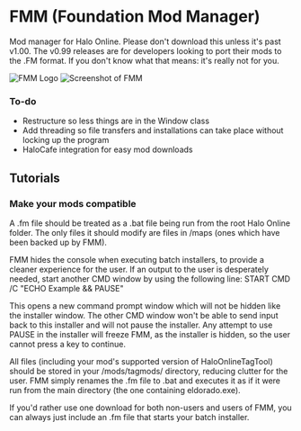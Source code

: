 # FMM (Foundation Mod Manager)
Mod manager for Halo Online. Please don't download this unless it's past v1.00. The v0.99 releases are for developers looking to port their mods to the .FM format. If you don't know what that means: it's really not for you.

![FMM Logo](https://vgy.me/EvUokK.png)
![Screenshot of FMM](https://vgy.me/uljH0n.png)

### To-do
* Restructure so less things are in the Window class
* Add threading so file transfers and installations can take place without locking up the program
* HaloCafe integration for easy mod downloads

## Tutorials
### Make your mods compatible
A .fm file should be treated as a .bat file being run from the root Halo Online folder. The only files it should modify are files in /maps (ones which have been backed up by FMM).

FMM hides the console when executing batch installers, to provide a cleaner experience for the user. If an output to the user is desperately needed, start another CMD window by using the following line:
START CMD /C "ECHO Example && PAUSE"

This opens a new command prompt window which will not be hidden like the installer window. The other CMD window won't be able to send input back to this installer and will not pause the installer. Any attempt to use PAUSE in the installer will freeze FMM, as the installer is hidden, so the user cannot press a key to continue.

All files (including your mod's supported version of HaloOnlineTagTool) should be stored in your /mods/tagmods/<modname> directory, reducing clutter for the user. FMM simply renames the .fm file to .bat and executes it as if it were run from the main directory (the one containing eldorado.exe).

If you'd rather use one download for both non-users and users of FMM, you can always just include an .fm file that starts your batch installer.
